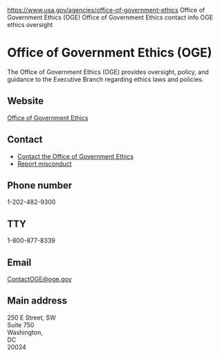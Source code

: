 

https://www.usa.gov/agencies/office-of-government-ethics
Office of Government Ethics (OGE)
Office of Government Ethics contact info
OGE ethics oversight

Office of Government Ethics (OGE)
=================================

The Office of Government Ethics (OGE) provides oversight, policy, and guidance to the Executive Branch regarding ethics laws and policies.

Website
-------

[Office of Government Ethics](https://www.oge.gov/)

Contact
-------

* [Contact the Office of Government Ethics](https://www.oge.gov/web/oge.nsf/about_contacts)
* [Report misconduct](https://www.oge.gov/web/oge.nsf/about_reporting-misconduct)

Phone number
------------

1-202-482-9300

TTY
---

1-800-877-8339

Email
-----

[ContactOGE@oge.gov](mailto:ContactOGE@oge.gov)

Main address
------------

250 E Street, SW  
Suite 750  
Washington,  
DC  
20024
